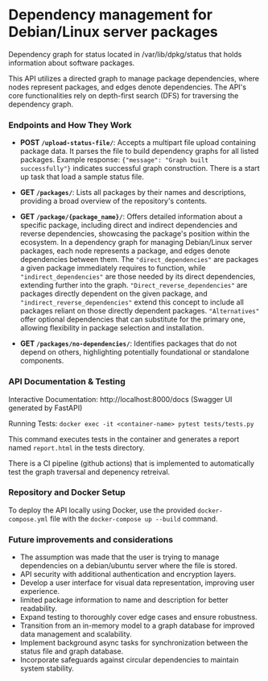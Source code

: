 # Dependency management for Debian/Linux server packages

Dependency graph for status located in
/var/lib/dpkg/status that holds information about software packages.

This API utilizes a directed graph to manage package dependencies, where nodes represent packages, 
and edges denote dependencies. The API's core functionalities rely on depth-first search (DFS) for traversing the dependency graph. 



### Endpoints and How They Work

- **POST `/upload-status-file/`**: Accepts a multipart file upload containing package data. It parses the file to build dependency graphs for all listed packages. Example response: `{"message": "Graph built successfully"}` indicates successful graph construction. There is a start up task that load a sample status file. 
  
- **GET `/packages/`**: Lists all packages by their names and descriptions, providing a broad overview of the repository's contents.
  
- **GET `/package/{package_name}/`**: Offers detailed information about a specific package, including direct and indirect dependencies and reverse dependencies, showcasing the package's position within the ecosystem. In a dependency graph for managing Debian/Linux server packages, each node represents a package, and edges denote dependencies between them. The `"direct_dependencies"` are packages a given package immediately requires to function, while `"indirect_dependencies"` are those needed by its direct dependencies, extending further into the graph. `"Direct_reverse_dependencies"` are packages directly dependent on the given package, and `"indirect_reverse_dependencies"` extend this concept to include all packages reliant on those directly dependent packages. `"Alternatives"` offer optional dependencies that can substitute for the primary one, allowing flexibility in package selection and installation.
  
- **GET `/packages/no-dependencies/`**: Identifies packages that do not depend on others, highlighting potentially foundational or standalone components.


### API Documentation & Testing
Interactive Documentation: http://localhost:8000/docs (Swagger UI generated by FastAPI)


Running Tests:
`docker exec -it <container-name> pytest tests/tests.py`

This command executes tests in the container and generates a report named `report.html` in the tests directory.

There is a CI pipeline (github actions) that is implemented to automatically test the graph traversal and depenency retreival. 

### Repository and Docker Setup

To deploy the API locally using Docker, use the provided `docker-compose.yml` file with the `docker-compose up --build` command. 

### Future improvements and considerations
- The assumption was made that the user is trying to manage dependencies on a debian/ubuntu server where the file is stored. 
- API security with additional authentication and encryption layers.
- Develop a user interface for visual data representation, improving user experience.
- limited package information to name and description for better readability.
- Expand testing to thoroughly cover edge cases and ensure robustness.
- Transition from an in-memory model to a graph database for improved data management and scalability.
- Implement background async tasks for synchronization between the status file and graph database.
- Incorporate safeguards against circular dependencies to maintain system stability.